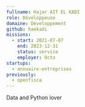 ```yaml
---
fullname: Hajar AIT EL KADI
role: Développeuse
domaine: Développement
github: haekadi
missions:
  - start: 2021-07-07
    end: 2023-12-31
    status: service
    employer: Octo
startups:
  - annuaire-entreprises
previously:
  - openfisca
---
```



Data and Python lover
